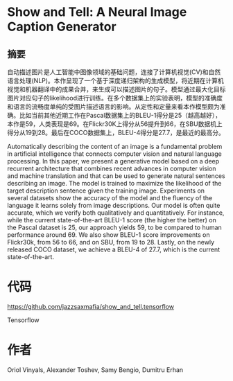 # Show and Tell: A Neural Image Caption Generator

## 摘要

自动描述图片是人工智能中图像领域的基础问题，连接了计算机视觉(CV)和自然语言处理(NLP)。本作呈现了一个基于深度递归架构的生成模型，将近期在计算机视觉和机器翻译中的成果合并，来生成可以描述图片的句子。模型通过最大化目标图片对应句子的likelihood进行训练。在多个数据集上的实验表明，模型的准确度和语言的流畅度单纯的受图片描述语言的影响。从定性和定量来看本作模型颇为准确。比如当前其他近期工作在Pascal数据集上的BLEU-1得分是25（越高越好），本作是59，人类表现是69。在Flickr30K上得分从56提升到66，在SBU数据机上得分从19到28。最后在COCO数据集上，BLEU-4得分是27.7，是最近的最高分。

Automatically describing the content of an image is a fundamental problem in artificial intelligence that connects computer vision and natural language processing. In this paper, we present a generative model based on a deep recurrent architecture that combines recent advances in computer vision and machine translation and that can be used to generate natural sentences describing an image. The model is trained to maximize the likelihood of the target description sentence given the training image. Experiments on several datasets show the accuracy of the model and the fluency of the language it learns solely from image descriptions. Our model is often quite accurate, which we verify both qualitatively and quantitatively. For instance, while the current state-of-the-art BLEU-1 score (the higher the better) on the Pascal dataset is 25, our approach yields 59, to be compared to human performance around 69. We also show BLEU-1 score improvements on Flickr30k, from 56 to 66, and on SBU, from 19 to 28. Lastly, on the newly released COCO dataset, we achieve a BLEU-4 of 27.7, which is the current state-of-the-art.

# 代码

<https://github.com/jazzsaxmafia/show_and_tell.tensorflow>

Tensorflow

# 作者

Oriol Vinyals, Alexander Toshev, Samy Bengio, Dumitru Erhan

